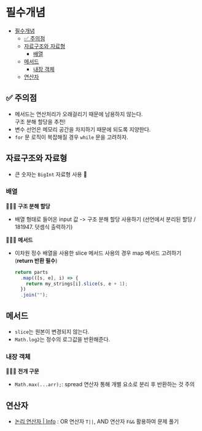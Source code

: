 # 필수개념

- [필수개념](#필수개념)
  - [✅ 주의점](#-주의점)
  - [자료구조와 자료형](#자료구조와-자료형)
    - [배열](#배열)
  - [메서드](#메서드)
    - [내장 객체](#내장-객체)
  - [연산자](#연산자)

## ✅ 주의점

- 메서드는 연산처리가 오래걸리기 때문에 남용하지 않는다. <br/> 구조 분해 할당을 추천!
- 변수 선언은 메모리 공간을 차지하기 때문에 되도록 지양한다.
- `for` 문 로직이 복잡해질 경우 `while` 문을 고려하자.

## 자료구조와 자료형

- 큰 숫자는 `BigInt` 자료형 사용 🥲

### 배열

👩🏻‍💻 **구조 분해 할당**

- 배열 형태로 들어온 input 값 -> 구조 분해 할당 사용하기
  (선언에서 분리된 할당 / 181947. 덧셈식 출력하기)

👩🏻‍💻 **메서드**

- 이차원 정수 배열을 사용한 slice 메서드 사용의 경우 map 메서드 고려하기 (**return 반환 필수**)
  ```js
  return parts
    .map(([s, e], i) => {
      return my_strings[i].slice(s, e + 1);
    })
    .join("");
  ```

## 메서드

- `slice`는 원본이 변경되지 않는다.
- `Math.log2`는 정수의 로그값을 반환해준다.

### 내장 객체

👩🏻‍💻 **전개 구문**

- `Math.max(...arr);`: spread 연산자 통해 개별 요소로 분리 후 반환하는 것 주의

## 연산자

- [논리 연산자 | Info](https://ko.javascript.info/logical-operators) : OR 연산자 `T||`, AND 연산자 `F&&` 활용하여 문제 풀기

